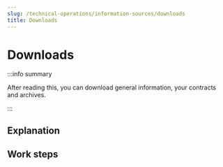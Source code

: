 ```yaml
---
slug: /technical-operations/information-sources/downloads
title: Downloads
---
```

# Downloads

:::info summary

After reading this, you can download general information, your contracts and archives.

:::


## Explanation

## Work steps